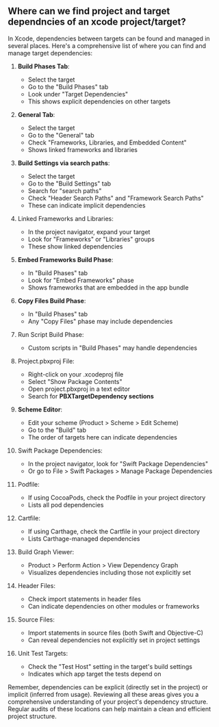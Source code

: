 
## Where can we find project and target dependncies of an xcode project/target?

In Xcode, dependencies between targets can be found and managed in several places. Here's a comprehensive list of where you can find and manage target dependencies:

1. **Build Phases Tab**:
   - Select the target
   - Go to the "Build Phases" tab
   - Look under "Target Dependencies"
   - This shows explicit dependencies on other targets

2. **General Tab**:
   - Select the target
   - Go to the "General" tab
   - Check "Frameworks, Libraries, and Embedded Content"
   - Shows linked frameworks and libraries

3. **Build Settings via search paths**:
   - Select the target
   - Go to the "Build Settings" tab
   - Search for "search paths"
   - Check "Header Search Paths" and "Framework Search Paths"
   - These can indicate implicit dependencies

4. Linked Frameworks and Libraries:
   - In the project navigator, expand your target
   - Look for "Frameworks" or "Libraries" groups
   - These show linked dependencies

5. **Embed Frameworks Build Phase**:
   - In "Build Phases" tab
   - Look for "Embed Frameworks" phase
   - Shows frameworks that are embedded in the app bundle

6. **Copy Files Build Phase**:
   - In "Build Phases" tab
   - Any "Copy Files" phase may include dependencies

7. Run Script Build Phase:
   - Custom scripts in "Build Phases" may handle dependencies

8. Project.pbxproj File:
   - Right-click on your .xcodeproj file
   - Select "Show Package Contents"
   - Open project.pbxproj in a text editor
   - Search for **PBXTargetDependency sections**

9. **Scheme Editor**:
   - Edit your scheme (Product > Scheme > Edit Scheme)
   - Go to the "Build" tab
   - The order of targets here can indicate dependencies

10. Swift Package Dependencies:
    - In the project navigator, look for "Swift Package Dependencies"
    - Or go to File > Swift Packages > Manage Package Dependencies

11. Podfile:
    - If using CocoaPods, check the Podfile in your project directory
    - Lists all pod dependencies

12. Cartfile:
    - If using Carthage, check the Cartfile in your project directory
    - Lists Carthage-managed dependencies

13. Build Graph Viewer:
    - Product > Perform Action > View Dependency Graph
    - Visualizes dependencies including those not explicitly set

14. Header Files:
    - Check import statements in header files
    - Can indicate dependencies on other modules or frameworks

15. Source Files:
    - Import statements in source files (both Swift and Objective-C)
    - Can reveal dependencies not explicitly set in project settings

16. Unit Test Targets:
    - Check the "Test Host" setting in the target's build settings
    - Indicates which app target the tests depend on

Remember, dependencies can be explicit (directly set in the project) or implicit (inferred from usage). Reviewing all these areas gives you a comprehensive understanding of your project's dependency structure. Regular audits of these locations can help maintain a clean and efficient project structure.